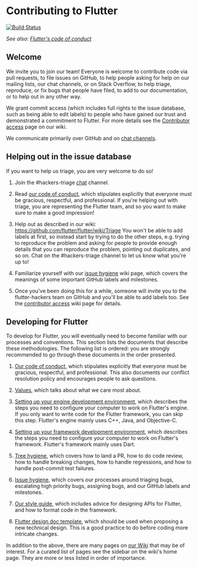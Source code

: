 Contributing to Flutter
=======================

[![Build Status](https://api.cirrus-ci.com/github/flutter/flutter.svg)](https://cirrus-ci.org/flutter/flutter)

_See also: [Flutter's code of conduct](CODE_OF_CONDUCT.md)_

Welcome
-------

We invite you to join our team! Everyone is welcome to contribute code
via pull requests, to file issues on GitHub, to help people asking for
help on our mailing lists, our chat channels, or on Stack Overflow, to
help triage, reproduce, or fix bugs that people have filed, to add to our
documentation, or to help out in any other way.

We grant commit access (which includes full rights to the issue
database, such as being able to edit labels) to people who have gained
our trust and demonstrated a commitment to Flutter. For more details
see the [Contributor access](https://github.com/flutter/flutter/wiki/Contributor-access)
page on our wiki.

We communicate primarily over GitHub and on [chat channels](https://github.com/flutter/flutter/wiki/Chat).

Helping out in the issue database
---------------------------------

If you want to help us triage, you are very welcome to do so!

1. Join the #hackers-triage [chat](https://github.com/flutter/flutter/wiki/Chat) channel.

2. Read [our code of conduct](CODE_OF_CONDUCT.md), which stipulates explicitly
   that everyone must be gracious, respectful, and professional. If you're helping out
   with triage, you are representing the Flutter team, and so you want to make sure to
   make a good impression!
   
3. Help out as described in our wiki: https://github.com/flutter/flutter/wiki/Triage
   You won't be able to add labels at first, so instead start by trying to
   do the other steps, e.g. trying to reproduce the problem and asking for people to
   provide enough details that you can reproduce the problem, pointing out duplicates,
   and so on. Chat on the #hackers-triage channel to let us know what you're up to!
   
4. Familiarize yourself with our
   [issue hygiene](https://github.com/flutter/flutter/wiki/Issue-hygiene) wiki page,
   which covers the meanings of some important GitHub labels and
   milestones.
 
5. Once you've been doing this for a while, someone will invite you to the flutter-hackers
   team on GitHub and you'll be able to add labels too. See the
   [contributor access](https://github.com/flutter/flutter/wiki/Contributor-access) wiki
   page for details.

Developing for Flutter
----------------------

To develop for Flutter, you will eventually need to become familiar
with our processes and conventions. This section lists the documents
that describe these methodologies. The following list is ordered: you
are strongly recommended to go through these documents in the order
presented.

1. [Our code of conduct](CODE_OF_CONDUCT.md), which stipulates explicitly
   that everyone must be gracious, respectful, and professional. This
   also documents our conflict resolution policy and encourages people
   to ask questions.

2. [Values](https://github.com/flutter/flutter/wiki/Values),
   which talks about what we care most about.

3. [Setting up your engine development environment](https://github.com/flutter/flutter/wiki/Setting-up-the-Engine-development-environment),
   which describes the steps you need to configure your computer to
   work on Flutter's engine. If you only want to write code for the
   Flutter framework, you can skip this step. Flutter's engine mainly
   uses C++, Java, and Objective-C.

4. [Setting up your framework development environment](https://github.com/flutter/flutter/wiki/Setting-up-the-Framework-development-environment),
   which describes the steps you need to configure your computer to
   work on Flutter's framework. Flutter's framework mainly uses Dart.

5. [Tree hygiene](https://github.com/flutter/flutter/wiki/Tree-hygiene),
   which covers how to land a PR, how to do code review, how to
   handle breaking changes, how to handle regressions, and how to
   handle post-commit test failures.

6. [Issue hygiene](https://github.com/flutter/flutter/wiki/Issue-hygiene),
   which covers our processes around triaging bugs, escalating high
   priority bugs, assigning bugs, and our GitHub labels and
   milestones.

7. [Our style guide](https://github.com/flutter/flutter/wiki/Style-guide-for-Flutter-repo),
   which includes advice for designing APIs for Flutter, and how to
   format code in the framework.

8. [Flutter design doc template](https://flutter.dev/go/template),
   which should be used when proposing a new technical design.  This is a good
   practice to do before coding more intricate changes.

In addition to the above, there are many pages on [our
Wiki](https://github.com/flutter/flutter/wiki/) that may be of
interest. For a curated list of pages see the sidebar on the wiki's
home page. They are more or less listed in order of importance.
